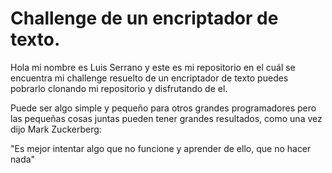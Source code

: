 # Challenge de un encriptador de texto.
Hola mi nombre es Luis Serrano y este es mi repositorio en el cuál se encuentra mi challenge resuelto de un encriptador de texto
puedes pobrarlo clonando mi repositorio y disfrutando de el.

Puede ser algo simple y pequeño para otros grandes programadores pero las pequeñas cosas juntas pueden tener grandes resultados, como una vez dijo Mark Zuckerberg:

"Es mejor intentar algo que no funcione y aprender de ello, que no hacer nada"

